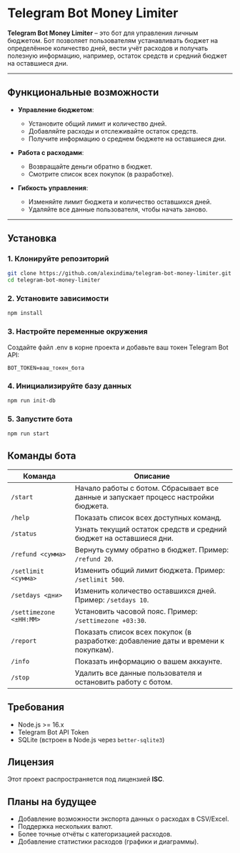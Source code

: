 # Telegram Bot Money Limiter

**Telegram Bot Money Limiter** – это бот для управления личным бюджетом. Бот позволяет пользователям устанавливать бюджет на определённое количество дней, вести учёт расходов и получать полезную информацию, например, остаток средств и средний бюджет на оставшиеся дни.

---

## Функциональные возможности

- **Управление бюджетом**:
    - Установите общий лимит и количество дней.
    - Добавляйте расходы и отслеживайте остаток средств.
    - Получите информацию о среднем бюджете на оставшиеся дни.

- **Работа с расходами**:
    - Возвращайте деньги обратно в бюджет.
    - Смотрите список всех покупок (в разработке).

- **Гибкость управления**:
    - Изменяйте лимит бюджета и количество оставшихся дней.
    - Удаляйте все данные пользователя, чтобы начать заново.

---

## Установка

### 1. Клонируйте репозиторий
```bash
git clone https://github.com/alexindima/telegram-bot-money-limiter.git
cd telegram-bot-money-limiter
```

### 2. Установите зависимости
```bash
npm install
```

### 3. Настройте переменные окружения
Создайте файл .env в корне проекта и добавьте ваш токен Telegram Bot API:

```plaintext
BOT_TOKEN=ваш_токен_бота
```

### 4. Инициализируйте базу данных
```bash
npm run init-db
```

### 5. Запустите бота
```bash
npm run start
```

## Команды бота

| Команда                 | Описание                                                                            |
|-------------------------|-------------------------------------------------------------------------------------|
| `/start`                | Начало работы с ботом. Сбрасывает все данные и запускает процесс настройки бюджета. |
| `/help`                 | Показать список всех доступных команд.                                              |
| `/status`               | Узнать текущий остаток средств и средний бюджет на оставшиеся дни.                  |
| `/refund <сумма>`       | Вернуть сумму обратно в бюджет. Пример: `/refund 20`.                               |
| `/setlimit <сумма>`     | Изменить общий лимит бюджета. Пример: `/setlimit 500`.                              |
| `/setdays <дни>`        | Изменить количество оставшихся дней. Пример: `/setdays 10`.                         |
| `/settimezone <±HH:MM>` | Установить часовой пояс. Пример: `/settimezone +03:30`.                             |
| `/report`               | Показать список всех покупок (в разработке: добавление даты и времени к покупкам).  |
| `/info`                 | Показать информацию о вашем аккаунте.                                               |
| `/stop`                 | Удалить все данные пользователя и остановить работу с ботом.                        |

## Требования

- Node.js >= 16.x
- Telegram Bot API Token
- SQLite (встроен в Node.js через `better-sqlite3`)

## Лицензия

Этот проект распространяется под лицензией **ISC**.

## Планы на будущее

- Добавление возможности экспорта данных о расходах в CSV/Excel.
- Поддержка нескольких валют.
- Более точные отчёты с категоризацией расходов.
- Добавление статистики расходов (графики и диаграммы).

